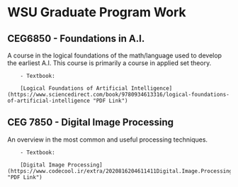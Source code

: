 # WSU Graduate Program Work

## CEG6850 - Foundations in A.I.
A course in the logical foundations of the math/language used to develop the earliest A.I. This course is primarily a course in applied set theory.

        - Textbook: 
        
        [Logical Foundations of Artificial Intelligence](https://www.sciencedirect.com/book/9780934613316/logical-foundations-of-artificial-intelligence "PDF Link")

## CEG 7850 - Digital Image Processing
An overview in the most common and useful processing techniques.

        - Textbook: 
        
        [Digital Image Processing](https://www.codecool.ir/extra/2020816204611411Digital.Image.Processing.4th.Edition.www.EBooksWorld.ir.pdf "PDF Link")
